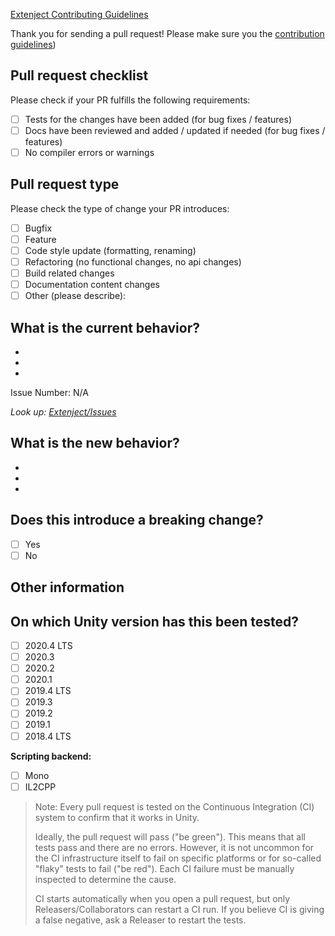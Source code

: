 [Extenject Contributing Guidelines](https://github.com/svermeulen/Extenject/blob/master/CONTRIBUTING.md)

Thank you for sending a pull request! Please make sure you the [contribution guidelines](https://github.com/svermeulen/Extenject/blob/master/CONTRIBUTING.md))

## Pull request checklist

Please check if your PR fulfills the following requirements:
- [ ] Tests for the changes have been added (for bug fixes / features)
- [ ] Docs have been reviewed and added / updated if needed (for bug fixes / features)
- [ ] No compiler errors or warnings

## Pull request type

<!-- Please try to limit your pull request to one type, submit multiple pull requests if needed. --> 

Please check the type of change your PR introduces:
- [ ] Bugfix
- [ ] Feature
- [ ] Code style update (formatting, renaming)
- [ ] Refactoring (no functional changes, no api changes)
- [ ] Build related changes
- [ ] Documentation content changes
- [ ] Other (please describe): 

## What is the current behavior?
<!-- Please describe the current behavior that you are modifying, or link to a relevant issue. -->

-
-
-

Issue Number: N/A

*Look up: [Extenject/Issues](https://github.com/svermeulen/Extenject/issues)*


## What is the new behavior?
<!-- Please describe the behavior or changes that are being added by this PR. -->

-
-
-

## Does this introduce a breaking change?

- [ ] Yes
- [ ] No

<!-- If this introduces a breaking change, please describe the impact and migration path for existing applications below. -->


## Other information

<!-- Any other information that is important to this PR such as screenshots of how the component looks before and after the change. -->


On which Unity version has this been tested?
--------------------------------------------
- [ ] 2020.4 LTS
- [ ] 2020.3
- [ ] 2020.2
- [ ] 2020.1
- [ ] 2019.4 LTS
- [ ] 2019.3
- [ ] 2019.2
- [ ] 2019.1
- [ ] 2018.4 LTS

**Scripting backend:**
- [ ] Mono
- [ ] IL2CPP

> Note: Every pull request is tested on the Continuous Integration (CI) system to confirm that it works in Unity.
>
> Ideally, the pull request will pass ("be green"). This means that all tests pass and there are no errors. However, it is not uncommon for the CI infrastructure itself to fail on specific platforms or for so-called "flaky" tests to fail ("be red").  Each CI failure must be manually inspected to determine the cause.
>
> CI starts automatically when you open a pull request, but only Releasers/Collaborators can restart a CI run. If you believe CI is giving a false negative, ask a Releaser to restart the tests.
